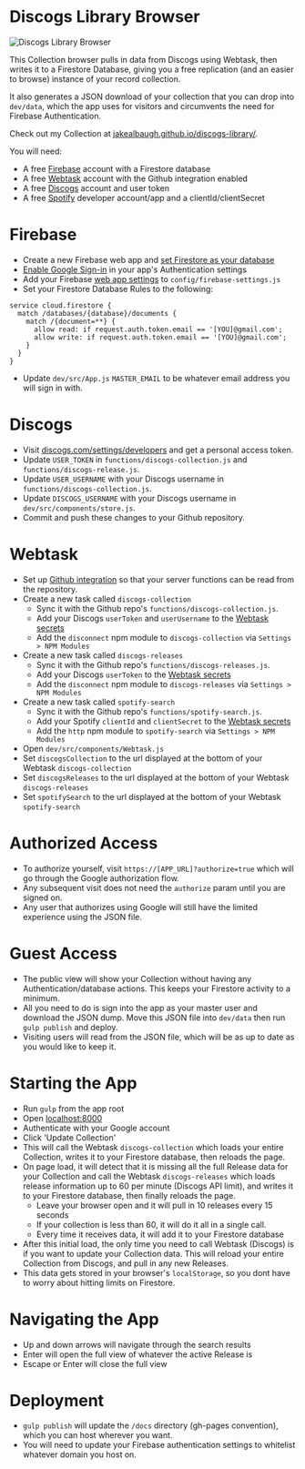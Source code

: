 # Discogs Library Browser

![Discogs Library Browser](https://d.pr/i/VP5Hiy/81XBqo4XJS.gif)

This Collection browser pulls in data from Discogs using Webtask, then writes it to a Firestore Database, giving you a free replication (and an easier to browse) instance of your record collection.

It also generates a JSON download of your collection that you can drop into `dev/data`, which the app uses for visitors and circumvents the need for Firebase Authentication.

Check out my Collection at [jakealbaugh.github.io/discogs-library/](https://jakealbaugh.github.io/discogs-library/).

You will need:

- A free [Firebase](https://firebase.google.com) account with a Firestore database
- A free [Webtask](https://webtask.io/) account with the Github integration enabled
- A free [Discogs](https://www.discogs.com) account and user token
- A free [Spotify](https://beta.developer.spotify.com/dashboard/applications) developer account/app and a clientId/clientSecret

# Firebase

- Create a new Firebase web app and [set Firestore as your database](https://firebase.google.com/docs/firestore/quickstart)
- [Enable Google Sign-in](https://firebase.google.com/docs/auth/web/google-signin) in your app's Authentication settings
- Add your Firebase [web app settings](https://firebase.google.com/docs/web/setup#add_firebase_to_your_app) to `config/firebase-settings.js`
- Set your Firestore Database Rules to the following:

```
service cloud.firestore {
  match /databases/{database}/documents {
    match /{document=**} {
      allow read: if request.auth.token.email == '[YOU]@gmail.com';
      allow write: if request.auth.token.email == '[YOU]@gmail.com';
    }
  }
}
```

- Update `dev/src/App.js` `MASTER_EMAIL` to be whatever email address you will sign in with.

# Discogs

- Visit [discogs.com/settings/developers](https://www.discogs.com/settings/developers) and get a personal access token.
- Update `USER_TOKEN` in `functions/discogs-collection.js` and `functions/discogs-release.js`.
- Update `USER_USERNAME` with your Discogs username in `functions/discogs-collection.js`.
- Update `DISCOGS_USERNAME` with your Discogs username in `dev/src/components/store.js`.
- Commit and push these changes to your Github repository.

# Webtask

- Set up [Github integration](https://webtask.io/docs/editor/github) so that your server functions can be read from the repository.
- Create a new task called `discogs-collection`
  - Sync it with the Github repo's `functions/discogs-collection.js`.
  - Add your Discogs `userToken` and `userUsername` to the [Webtask secrets](https://webtask.io/docs/editor/secrets)
  - Add the `disconnect` npm module to `discogs-collection` via `Settings > NPM Modules`
- Create a new task called `discogs-releases`
  - Sync it with the Github repo's `functions/discogs-releases.js`.
  - Add your Discogs `userToken` to the [Webtask secrets](https://webtask.io/docs/editor/secrets)
  - Add the `disconnect` npm module to `discogs-releases` via `Settings > NPM Modules`
- Create a new task called `spotify-search`
  - Sync it with the Github repo's `functions/spotify-search.js`.
  - Add your Spotify `clientId` and `clientSecret` to the [Webtask secrets](https://webtask.io/docs/editor/secrets)
  - Add the `http` npm module to `spotify-search` via `Settings > NPM Modules`
- Open `dev/src/components/Webtask.js`
- Set `discogsCollection` to the url displayed at the bottom of your Webtask `discogs-collection`
- Set `discogsReleases` to the url displayed at the bottom of your Webtask `discogs-releases`
- Set `spotifySearch` to the url displayed at the bottom of your Webtask `spotify-search`


# Authorized Access
- To authorize yourself, visit `https://[APP_URL]?authorize=true` which will go through the Google authorization flow.
- Any subsequent visit does not need the `authorize` param until you are signed on.
- Any user that authorizes using Google will still have the limited experience using the JSON file.

# Guest Access
- The public view will show your Collection without having any Authentication/database actions. This keeps your Firestore activity to a minimum.
- All you need to do is sign into the app as your master user and download the JSON dump. Move this JSON file into `dev/data` then run `gulp publish` and deploy.
- Visiting users will read from the JSON file, which will be as up to date as you would like to keep it.

# Starting the App

- Run `gulp` from the app root
- Open [localhost:8000](http://localhost:8000)
- Authenticate with your Google account
- Click 'Update Collection'
- This will call the Webtask `discogs-collection` which loads your entire Collection, writes it to your Firestore database, then reloads the page.
- On page load, it will detect that it is missing all the full Release data for your Collection and call the Webtask `discogs-releases` which loads release information up to 60 per minute (Discogs API limit), and writes it to your Firestore database, then finally reloads the page.
  - Leave your browser open and it will pull in 10 releases every 15 seconds
  - If your collection is less than 60, it will do it all in a single call.
  - Every time it receives data, it will add it to your Firestore database
- After this initial load, the only time you need to call Webtask (Discogs) is if you want to update your Collection data. This will reload your entire Collection from Discogs, and pull in any new Releases.
- This data gets stored in your browser's `localStorage`, so you dont have to worry about hitting limits on Firestore.

# Navigating the App
- Up and down arrows will navigate through the search results
- Enter will open the full view of whatever the active Release is
- Escape or Enter will close the full view

# Deployment
- `gulp publish` will update the `/docs` directory (gh-pages convention), which you can host wherever you want.
- You will need to update your Firebase authentication settings to whitelist whatever domain you host on.
